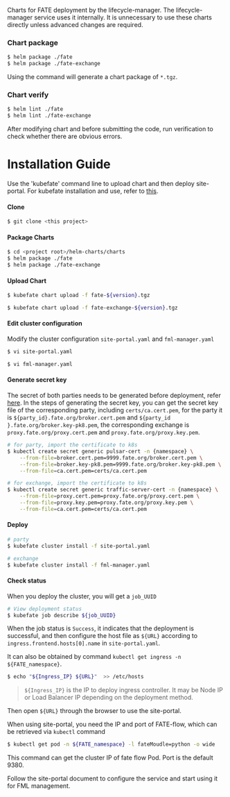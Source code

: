 Charts for FATE deployment by the lifecycle-manager. The lifecycle-manager service uses it internally. It is unnecessary to use these charts directly unless advanced changes are required.
### Chart package

```bash
$ helm package ./fate
$ helm package ./fate-exchange
```

Using the command will generate a chart package of `*.tgz`.

### Chart verify

```bash
$ helm lint ./fate
$ helm lint ./fate-exchange
```

After modifying chart and before submitting the code, run verification to check whether there are obvious errors.

# Installation Guide

Use the 'kubefate' command line to upload chart and then deploy site-portal. For kubefate installation and use, refer to [this](https://github.com/FederatedAI/KubeFATE/tree/v1.6.1/k8s-deploy).

#### Clone

```bash
$ git clone <this project>
```

#### Package Charts

```bash
$ cd <project root>/helm-charts/charts
$ helm package ./fate
$ helm package ./fate-exchange
```

#### Upload Chart

```bash
$ kubefate chart upload -f fate-${version}.tgz
```

```bash
$ kubefate chart upload -f fate-exchange-${version}.tgz
```

#### Edit cluster configuration

Modify the cluster configuration `site-portal.yaml` and `fml-manager.yaml`

```bash
$ vi site-portal.yaml
```

```bash
$ vi fml-manager.yaml
```

#### Generate secret key

The secret of both parties needs to be generated before deployment, refer [here](https://github.com/FederatedAI/KubeFATE/blob/v1.6.1/docs/FATE_On_Spark_With_Pulsar.md#certificate-generation). In the steps of generating the secret key, you can get the secret key file of the corresponding party, including `certs/ca.cert.pem`, for the party it is `${party_id}.fate.org/broker.cert.pem` and `${party_id }.fate.org/broker.key-pk8.pem`, the corresponding exchange is `proxy.fate.org/proxy.cert.pem` and `proxy.fate.org/proxy.key.pem`.

```bash
# for party, import the certificate to k8s
$ kubectl create secret generic pulsar-cert -n {namespace} \
	--from-file=broker.cert.pem=9999.fate.org/broker.cert.pem \
	--from-file=broker.key-pk8.pem=9999.fate.org/broker.key-pk8.pem \
	--from-file=ca.cert.pem=certs/ca.cert.pem

```

```bash
# for exchange, import the certificate to k8s
$ kubectl create secret generic traffic-server-cert -n {namespace} \
	--from-file=proxy.cert.pem=proxy.fate.org/proxy.cert.pem \
	--from-file=proxy.key.pem=proxy.fate.org/proxy.key.pem \
	--from-file=ca.cert.pem=certs/ca.cert.pem
```

#### Deploy

```bash
# party
$ kubefate cluster install -f site-portal.yaml
```
```bash
# exchange
$ kubefate cluster install -f fml-manager.yaml
```

#### Check status

When you deploy the cluster, you will get a `job_UUID`

```bash
# View deployment status
$ kubefate job describe ${job_UUID}
```

When the job status is `Success`, it indicates that the deployment is successful, and then configure the host file as `${URL}` according to `ingress.frontend.hosts[0].name` in `site-portal.yaml`. 

It can also be obtained by command `kubectl get ingress -n ${FATE_namespace}`.

```bash
$ echo "${Ingress_IP} ${URL}"  >> /etc/hosts
```

> `${Ingress_IP}` is the IP to deploy ingress controller. It may be Node IP or Load Balancer IP depending on the deployment method.

Then open `${URL}` through the browser to use the site-portal.

When using site-portal, you need the IP and port of FATE-flow, which can be retrieved via `kubectl` command

```bash
$ kubectl get pod -n ${FATE_namespace} -l fateMoudle=python -o wide
```

This command can get the cluster IP of fate flow Pod. Port is the default 9380.

Follow the site-portal document to configure the service and start using it for FML management.